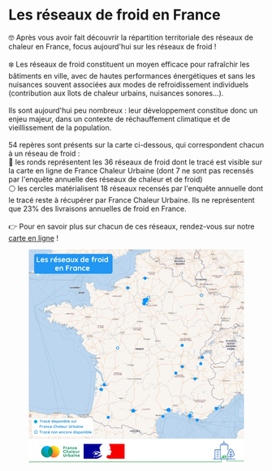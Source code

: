 # Les réseaux de froid en France

🤓 Après vous avoir fait découvrir la répartition territoriale des réseaux de chaleur en France, focus aujourd'hui sur les réseaux de froid !\
\
❄️ Les réseaux de froid constituent un moyen efficace pour rafraîchir les bâtiments en ville, avec de hautes performances énergétiques et sans les nuisances souvent associées aux modes de refroidissement individuels (contribution aux îlots de chaleur urbains, nuisances sonores...).\
\
Ils sont aujourd'hui peu nombreux : leur développement constitue donc un enjeu majeur, dans un contexte de réchauffement climatique et de vieillissement de la population.\
\
54 repères sont présents sur la carte ci-dessous, qui correspondent chacun à un réseau de froid :\
🔵 les ronds représentent les 36 réseaux de froid dont le tracé est visible sur la carte en ligne de France Chaleur Urbaine (dont 7 ne sont pas recensés par l'enquête annuelle des réseaux de chaleur et de froid)\
⚪ les cercles matérialisent 18 réseaux recensés par l'enquête annuelle dont le tracé reste à récupérer par France Chaleur Urbaine. Ils ne représentent que 23% des livraisons annuelles de froid en France.\
\
👉 Pour en savoir plus sur chacun de ces réseaux, rendez-vous sur notre [carte en ligne](https://france-chaleur-urbaine.beta.gouv.fr/carte) !

<figure><img src=".gitbook/assets/FCU_reperes_RF.jpg" alt=""><figcaption></figcaption></figure>
